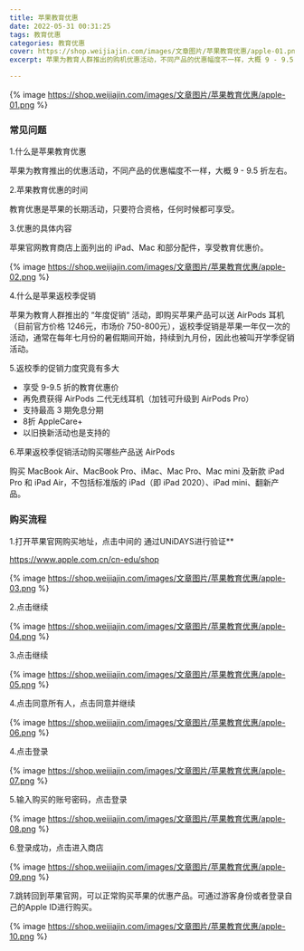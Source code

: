 ```yaml
---
title: 苹果教育优惠
date: 2022-05-31 00:31:25
tags: 教育优惠
categories: 教育优惠
cover: https://shop.weijiajin.com/images/文章图片/苹果教育优惠/apple-01.png
excerpt: 苹果为教育人群推出的购机优惠活动，不同产品的优惠幅度不一样，大概 9 - 9.5 折左右。

---
```

{% image https://shop.weijiajin.com/images/文章图片/苹果教育优惠/apple-01.png %}

### 常见问题

1.什么是苹果教育优惠

 苹果为教育推出的优惠活动，不同产品的优惠幅度不一样，大概 9 - 9.5 折左右。

2.苹果教育优惠的时间

教育优惠是苹果的长期活动，只要符合资格，任何时候都可享受。

3.优惠的具体内容

苹果官网教育商店上面列出的 iPad、Mac 和部分配件，享受教育优惠价。

{% image https://shop.weijiajin.com/images/文章图片/苹果教育优惠/apple-02.png %}

4.什么是苹果返校季促销

苹果为教育人群推出的 “年度促销“ 活动，即购买苹果产品可以送 AirPods 耳机（目前官方价格 1246元，市场价 750-800元），返校季促销是苹果一年仅一次的活动，通常在每年七月份的暑假期间开始，持续到九月份，因此也被叫开学季促销活动。

5.返校季的促销力度究竟有多大

- 享受 9-9.5 折的教育优惠价
- 再免费获得 AirPods 二代无线耳机（加钱可升级到 AirPods Pro）
- 支持最高 3 期免息分期
- 8折 AppleCare+
- 以旧换新活动也是支持的

6.苹果返校季促销活动购买哪些产品送 AirPods

购买 MacBook Air、MacBook Pro、iMac、Mac Pro、Mac mini 及新款 iPad Pro 和 iPad Air，不包括标准版的 iPad（即 iPad 2020）、iPad mini、翻新产品。




### 购买流程

1.打开苹果官网购买地址，点击中间的 通过UNiDAYS进行验证**

https://www.apple.com.cn/cn-edu/shop

{% image https://shop.weijiajin.com/images/文章图片/苹果教育优惠/apple-03.png %}


2.点击继续

{% image https://shop.weijiajin.com/images/文章图片/苹果教育优惠/apple-04.png %}

3.点击继续

{% image https://shop.weijiajin.com/images/文章图片/苹果教育优惠/apple-05.png %}

4.点击同意所有人，点击同意并继续

{% image https://shop.weijiajin.com/images/文章图片/苹果教育优惠/apple-06.png %}


4.点击登录

{% image https://shop.weijiajin.com/images/文章图片/苹果教育优惠/apple-07.png %}


5.输入购买的账号密码，点击登录

{% image https://shop.weijiajin.com/images/文章图片/苹果教育优惠/apple-08.png %}


6.登录成功，点击进入商店

{% image https://shop.weijiajin.com/images/文章图片/苹果教育优惠/apple-09.png %}

7.跳转回到苹果官网，可以正常购买苹果的优惠产品。可通过游客身份或者登录自己的Apple ID进行购买。

{% image https://shop.weijiajin.com/images/文章图片/苹果教育优惠/apple-10.png %}




